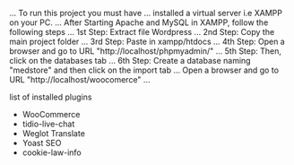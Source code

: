 ...
To run this project you must have
...
installed a virtual server i.e XAMPP on your PC.
...
After Starting Apache and MySQL in XAMPP, follow the following steps
...
1st Step: Extract file Wordpress
...
2nd Step: Copy the main project folder
...
3rd Step: Paste in xampp/htdocs
...
4th Step: Open a browser and go to URL "http://localhost/phpmyadmin/"
...
5th Step: Then, click on the databases tab
...
6th Step: Create a database naming "medstore" and then click on the import tab
...
Open a browser and go to URL "http://localhost/woocomerce"
...

list of installed plugins

- WooCommerce
- tidio-live-chat
- Weglot Translate
- Yoast SEO
- cookie-law-info
